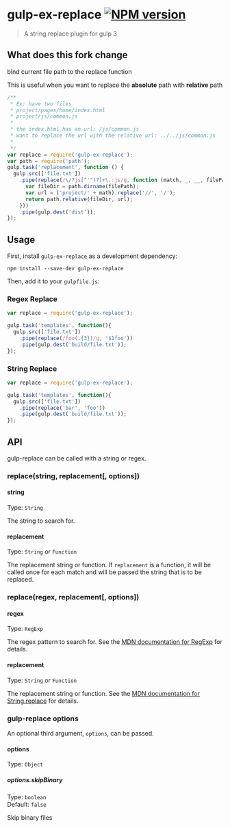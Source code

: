 # gulp-ex-replace [![NPM version][npm-image]][npm-url]
> A string replace plugin for gulp 3

## What does this fork change

bind current file path to the replace function

This is useful when you want to replace the **absolute** path with **relative** path

```javascript
/**
 * Ex: have two files
 * project/pages/home/index.html
 * project/js/common.js
 *
 * the index.html has an url: /js/common.js
 * want to replace the url with the relative url: ../../js/common.js
 *
 */
var replace = require('gulp-ex-replace');
var path = require('path');
gulp.task('replacement', function () {
  gulp.src(['file.txt'])
    .pipe(replace(/\/?js[^'")?]+\.:js/g, function (match, _, __, filePath) {
      var fileDir = path.dirname(filePath);
      var url = ('project/' + math).replace('//', '/');
      return path.relative(fileDir, url);
    }))
    .pipe(gulp.dest('dist'));
});
```

## Usage

First, install `gulp-ex-replace` as a development dependency:

```shell
npm install --save-dev gulp-ex-replace
```

Then, add it to your `gulpfile.js`:

### Regex Replace
```javascript
var replace = require('gulp-ex-replace');

gulp.task('templates', function(){
  gulp.src(['file.txt'])
    .pipe(replace(/foo(.{3})/g, '$1foo'))
    .pipe(gulp.dest('build/file.txt'));
});
```
### String Replace
```javascript
var replace = require('gulp-ex-replace');

gulp.task('templates', function(){
  gulp.src(['file.txt'])
    .pipe(replace('bar', 'foo'))
    .pipe(gulp.dest('build/file.txt'));
});
```


## API

gulp-replace can be called with a string or regex.

### replace(string, replacement[, options])

#### string
Type: `String`

The string to search for.

#### replacement
Type: `String` or `Function`

The replacement string or function. If `replacement` is a function, it will be called once for each match and will be passed the string that is to be replaced.

### replace(regex, replacement[, options])

#### regex
Type: `RegExp`

The regex pattern to search for. See the [MDN documentation for RegExp] for details.

#### replacement
Type: `String` or `Function`

The replacement string or function. See the [MDN documentation for String.replace] for details.

### gulp-replace options

An optional third argument, `options`, can be passed.

#### options
Type: `Object`

##### options.skipBinary
Type: `boolean`  
Default: `false`

Skip binary files


[MDN documentation for RegExp]: https://developer.mozilla.org/en-US/docs/Web/JavaScript/Reference/Global_Objects/RegExp
[MDN documentation for String.replace]: https://developer.mozilla.org/en-US/docs/Web/JavaScript/Reference/Global_Objects/String/replace#Specifying_a_string_as_a_parameter

[travis-url]: http://travis-ci.org/lazd/gulp-replace
[travis-image]: https://secure.travis-ci.org/lazd/gulp-replace.svg?branch=master
[npm-url]: https://npmjs.org/package/gulp-ex-replace
[npm-image]: https://badge.fury.io/js/gulp-ex-replace.svg
